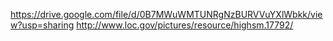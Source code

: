 https://drive.google.com/file/d/0B7MWuWMTUNRgNzBURVVuYXlWbkk/view?usp=sharing
http://www.loc.gov/pictures/resource/highsm.17792/

